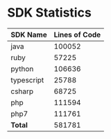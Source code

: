 # SDK Statistics

| SDK Name | Lines of Code |
| -------- | ------------- |
| java | 100052 |
| ruby | 57225 |
| python | 106636 |
| typescript | 25788 |
| csharp | 68725 |
| php | 111594 |
| php7 | 111761 |
| **Total** | 581781 |
